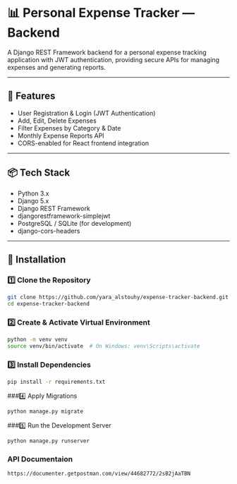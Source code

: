 # 📊 Personal Expense Tracker — Backend

A Django REST Framework backend for a personal expense tracking application with JWT authentication, providing secure APIs for managing expenses and generating reports.

---

## 📌 Features

- User Registration & Login (JWT Authentication)
- Add, Edit, Delete Expenses
- Filter Expenses by Category & Date
- Monthly Expense Reports API
- CORS-enabled for React frontend integration

---

## 📦 Tech Stack

- Python 3.x  
- Django 5.x  
- Django REST Framework  
- djangorestframework-simplejwt  
- PostgreSQL / SQLite (for development)  
- django-cors-headers  

---

## 🚀 Installation

### 1️⃣ Clone the Repository

```bash
git clone https://github.com/yara_alstouhy/expense-tracker-backend.git
cd expense-tracker-backend
```
### 2️⃣ Create & Activate Virtual Environment
```bash
python -m venv venv
source venv/bin/activate  # On Windows: venv\Scripts\activate
```
### 3️⃣ Install Dependencies
```bash
pip install -r requirements.txt
```
###4️⃣ Apply Migrations
```bash
python manage.py migrate
```
###5️⃣ Run the Development Server
```bash
python manage.py runserver
```
### API Documentaion
```bash
https://documenter.getpostman.com/view/44682772/2sB2jAaTBN
```
